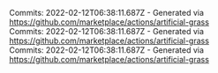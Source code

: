 Commits: 2022-02-12T06:38:11.687Z - Generated via https://github.com/marketplace/actions/artificial-grass
<br>
Commits: 2022-02-12T06:38:11.687Z - Generated via https://github.com/marketplace/actions/artificial-grass
<br>
Commits: 2022-02-12T06:38:11.687Z - Generated via https://github.com/marketplace/actions/artificial-grass
<br>
